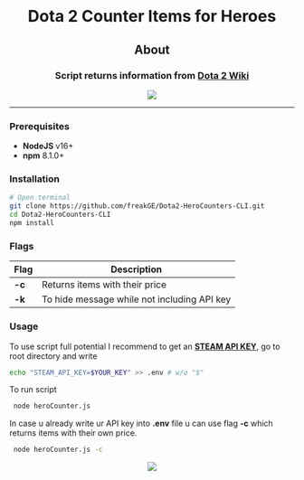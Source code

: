 <br>
<h1 align="center">Dota 2 Counter Items for Heroes</h1>

<h2 align="center"><b>About</b></h2>
<h3 align="center">Script returns information from <a href="https://dota2.fandom.com/wiki/Dota_2_Wiki">Dota 2 Wiki</a> </h3>
<div align="center"><img src="https://user-images.githubusercontent.com/52050303/203575478-dfd17637-f9f2-41ab-89cc-a77781edb1ba.png" /></div>

---

### **Prerequisites**

- **NodeJS** v16+
- **npm** 8.1.0+

### **Installation**

```sh
# Open terminal
git clone https://github.com/freakGE/Dota2-HeroCounters-CLI.git
cd Dota2-HeroCounters-CLI
npm install
```

### **Flags**

| Flag   | Description                                 |
| ------ | ------------------------------------------- |
| **-c** | Returns items with their price              |
| **-k** | To hide message while not including API key |

### **Usage**

To use script full potential I recommend to get an [**STEAM API KEY**](https://steamcommunity.com/dev/apikey), go to root directory and write

```sh
echo "STEAM_API_KEY=$YOUR_KEY" >> .env # w/o "$"
```

To run script

```sh
 node heroCounter.js
```

In case u already write ur API key into **.env** file u can use flag **-c** which returns items with their own price.

```sh
 node heroCounter.js -c
```

<div align="center"><img src="https://user-images.githubusercontent.com/52050303/203608667-c197019e-6bd7-4f86-8ae3-0171bf7b481d.png" /></div>
